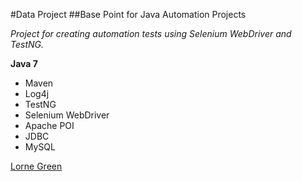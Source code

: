 #Data Project
##Base Point for Java Automation Projects

*Project for creating automation tests using Selenium WebDriver and TestNG.*

**Java 7**

* Maven
* Log4j
* TestNG
* Selenium WebDriver
* Apache POI
* JDBC
* MySQL

[Lorne Green](https://github.com/Greenster)
